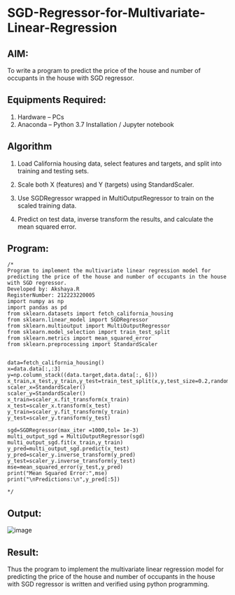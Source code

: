 # SGD-Regressor-for-Multivariate-Linear-Regression

## AIM:
To write a program to predict the price of the house and number of occupants in the house with SGD regressor.

## Equipments Required:
1. Hardware – PCs
2. Anaconda – Python 3.7 Installation / Jupyter notebook

## Algorithm

1. Load California housing data, select features and targets, and split into training and testing sets.
   
2. Scale both X (features) and Y (targets) using StandardScaler.
   
3. Use SGDRegressor wrapped in MultiOutputRegressor to train on the scaled training data.
  
4. Predict on test data, inverse transform the results, and calculate the mean squared error.
## Program:
```
/*
Program to implement the multivariate linear regression model for predicting the price of the house and number of occupants in the house with SGD regressor.
Developed by: Akshaya.R
RegisterNumber: 212223220005
import numpy as np
import pandas as pd
from sklearn.datasets import fetch_california_housing
from sklearn.linear_model import SGDRegressor
from sklearn.multioutput import MultiOutputRegressor
from sklearn.model_selection import train_test_split
from sklearn.metrics import mean_squared_error
from sklearn.preprocessing import StandardScaler


data=fetch_california_housing()
x=data.data[:,:3]
y=np.column_stack((data.target,data.data[:, 6]))
x_train,x_test,y_train,y_test=train_test_split(x,y,test_size=0.2,random_state=42)
scaler_x=StandardScaler()
scaler_y=StandardScaler()
x_train=scaler_x.fit_transform(x_train)
x_test=scaler_x.transform(x_test)
y_train=scaler_y.fit_transform(y_train)
y_test=scaler_y.transform(y_test)

sgd=SGDRegressor(max_iter =1000,tol= 1e-3)
multi_output_sgd = MultiOutputRegressor(sgd)
multi_output_sgd.fit(x_train,y_train)
y_pred=multi_output_sgd.predict(x_test)
y_pred=scaler_y.inverse_transform(y_pred)
y_test=scaler_y.inverse_transform(y_test)
mse=mean_squared_error(y_test,y_pred)
print("Mean Squared Error:",mse)
print("\nPredictions:\n",y_pred[:5])

*/
```

## Output:
![image](https://github.com/user-attachments/assets/9fb79213-c3a8-49c9-92da-27dc6a7f44a2)



## Result:
Thus the program to implement the multivariate linear regression model for predicting the price of the house and number of occupants in the house with SGD regressor is written and verified using python programming.
